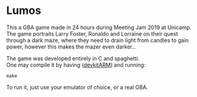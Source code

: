 # Lumos
This a GBA game made in 24 hours during Meeting Jam 2019 at Unicamp.  
The game portraits Larry Foster, Ronaldo and Lorraine on their quest through a dark maze, where they need to drain light from candles to gain power, however this makes the mazer even darker...

The game was developed entirely in C and spaghetti.  
One may compile it by having ([devkitARM](https://devkitpro.org/wiki/devkitPro_pacman)) and running:
```
make
```
To run it, just use your emulator of choice, or a real GBA.
